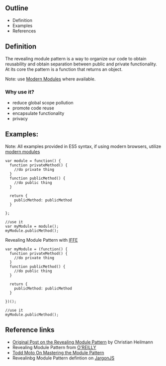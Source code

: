 ## Outline
- Definition
- Examples
- References

## Definition
The revealing module pattern is a way to organize our code to obtain reusability and obtain separation between public and private functionality. At its core the pattern is a function that returns an object.

Note: use [Modern Modules](https://ajahne.github.io/blog/javascript/2018/01/23/javascript-import-export-intro.html) where available.

### Why use it?
- reduce global scope pollution
- promote code reuse
- encapsulate functionality
- privacy

## Examples:
Note: All examples provided in ES5 syntax, if using modern browsers, utilize [modern modules](https://ajahne.github.io/blog/javascript/2018/01/23/javascript-import-export-intro.html)
```
var module = function() {
  function privateMethod() {
    //do private thing
  }
  function publicMethod() {
    //do public thing
  }
  
  return {
    publicMethod: publicMethod
  }

};

//use it
var myModule = module();
myModule.publicMethod();
```


Revealing Module Pattern with [IFFE](https://github.com/ajahne/js-examples/tree/master/functions/iffe)
```
var myModule = (function() {
  function privateMethod() {
    //do private thing
  }
  function publicMethod() {
    //do public thing
  }
  
  return {
    publicMethod: publicMethod
  }

})();

//use it
myModule.publicMethod();
```

## Reference links
- [Original Post on the Revealing Module Pattern](https://christianheilmann.com/2007/08/22/again-with-the-module-pattern-reveal-something-to-the-world/) by Christian Heilmann 
- Revealing Module Pattern from [O'REILLY](https://www.safaribooksonline.com/library/view/learning-javascript-design/9781449334840/ch09s03.html)
- [Todd Moto On Mastering the Module Pattern](https://toddmotto.com/mastering-the-module-pattern/)
- Revealinbg Module Pattern defintion on [JargonJS](http://jargon.js.org/_glossary/REVEALING_MODULE_PATTERN.md)

